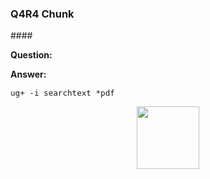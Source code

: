 <head>
<meta http-equiv="Content-Type" content="text/html; charset=utf-8">
<link rel="stylesheet" type="text/css" href="bc.css">
<!-- https://highlightjs.org/#usage
<link rel="stylesheet" href="https://cdnjs.cloudflare.com/ajax/libs/highlight.js/11.9.0/styles/default.min.css">
<script src="https://cdnjs.cloudflare.com/ajax/libs/highlight.js/11.9.0/highlight.min.js"></script>
<script>hljs.highlightAll();</script>
-->

<!-- https://prismjs.com -->
<link href="https://cdn.jsdelivr.net/npm/prismjs@1.29.0/themes/prism.min.css" rel="stylesheet" />
<script src="https://cdn.jsdelivr.net/npm/prismjs@1.29.0/components/prism-core.min.js"></script>
<script src="https://cdn.jsdelivr.net/npm/prismjs@1.29.0/plugins/autoloader/prism-autoloader.min.js"></script>
<style> code[class*=language-], pre[class*=language-] { font-size : 90%; } </style>
</head>

<!---

- revisiting q4r4 with llm and rag
  Breaking up is hard to do: Chunking in RAG applications
  https://stackoverflow.blog/2024/06/06/breaking-up-is-hard-to-do-chunking-in-rag-applications/

- graphrag -- https://youtu.be/r09tJfON6kE

- claude.ai helped chunk tbc blog posts
  i asked claude.ai to chunk The Building Coder blog posts for LLM RAG with the following series of five prompts:
  how would you suggest chunking this markdown-formatted blog post, splitting it up into separate documents delineated by the #### h4 section headers?
  that sounds good. how would you handle the same task automatically for 2046 blog posts?
  could you suggest how to code this in Python, please?
  actually, please improve the script as follows: split the input MD files into chunks using all headers as separators, and store the output in JSON files. each JSON should contain the following fields: original filename, header text, local header href, and chunk text.
  the script you provided misses many of the section headers, because they have a href html tag directly joined to the markup header hash characters, like this: ####<a name=\"2\"></a> Personalised Material Asset Properties
  it generated 696 json files, one for each blog posts from number 1351 to today's number 2046.
  i was writing them in html until number 1350, so i'll need to implement a different script to chunk those.
  the result looks perfect.
  with just five short prompts.
  i corrected nothing whatsoever, didn't even look at the code generated.
  all i did was type in the input and output folder paths.
  i am pretty impressed.
  i went on to ask for a similar script to process earlier html-formatted blog posts, using the following prompts;
  that worked very well, and the result looks good. i also have a collection of older blog posts that i wrote in html instead of markdown. could you please write a similar script to chunk up the html blog posts in a similar way to the same json format?
  that script worked fine for a few of the files, but then it produced the following error: UnicodeDecodeError: 'utf-8' codec can't decode byte 0xe9 in position 4049: invalid continuation byte
  i'm afraid that made things worse. now it produces an error in the very first file, saying: File "/Users/jta/a/src/python/tbcchunk/tbcchunk3.py", line 34, in chunk_html: `for elem in soup.body.children`: AttributeError: 'NoneType' object has no attribute 'children'
  after that all was well, all 2046 blog posts processed and chunked
  /Users/jta/a/src/python/tbcchunk/

twitter:

 with the @AutodeskRevit #RevitAPI #BIM @DynamoBIM

&ndash; ...

linkedin:

#BIM #DynamoBIM #AutodeskAPS #Revit #API #IFC #SDK #Autodesk #AEC #adsk

the [Revit API discussion forum](http://forums.autodesk.com/t5/revit-api-forum/bd-p/160) thread

<center>
<img src="img/" alt="" title="" width="600"/>
<p style="font-size: 80%; font-style:italic"></p>
</center>

-->

### Q4R4 Chunk

####<a name="2"></a>

**Question:**

**Answer:**

<pre><code class="language-sh">ug+ -i searchtext *pdf</code></pre>

<center>
<img src="img/.jpg" alt="" title="" width="100"/>
</center>

